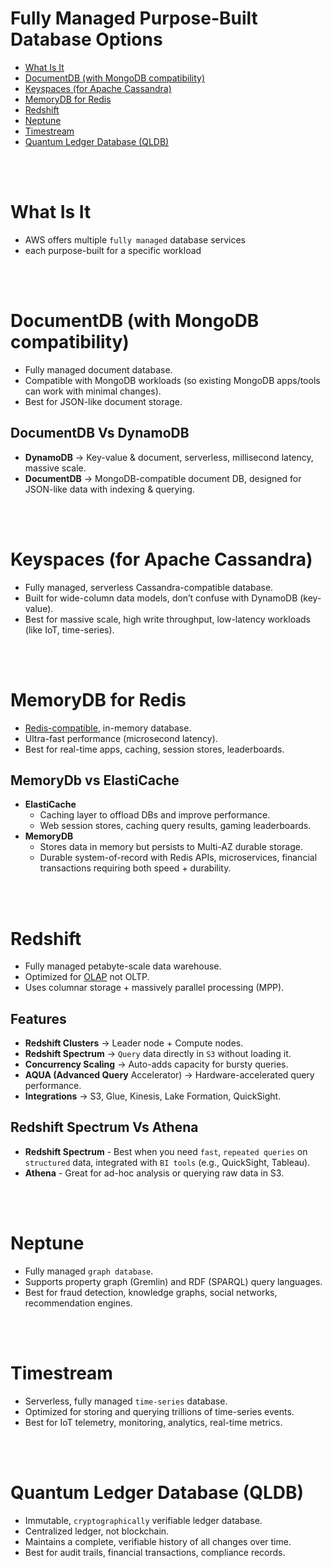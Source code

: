 # Fully Managed Purpose-Built Database Options
* [What Is It](#what-is-it)
* [DocumentDB (with MongoDB compatibility)](#documentdb-with-mongodb-compatibility)
* [Keyspaces (for Apache Cassandra)](#keyspaces-for-apache-cassandra)
* [MemoryDB for Redis](#memorydb-for-redis)
* [Redshift](#redshift)
* [Neptune](#neptune)
* [Timestream](#timestream)
* [Quantum Ledger Database (QLDB)](#quantum-ledger-database-qldb)

<br><br>

# What Is It
* AWS offers multiple `fully managed` database services
* each purpose-built for a specific workload

<br><br>

# DocumentDB (with MongoDB compatibility)  
* Fully managed document database.  
* Compatible with MongoDB workloads (so existing MongoDB apps/tools can work with minimal changes).  
* Best for JSON-like document storage.  

## DocumentDB Vs DynamoDB
* **DynamoDB** → Key-value & document, serverless, millisecond latency, massive scale.
* **DocumentDB** → MongoDB-compatible document DB, designed for JSON-like data with indexing & querying.


<br><br>

# Keyspaces (for Apache Cassandra)  
* Fully managed, serverless Cassandra-compatible database.  
* Built for wide-column data models, don’t confuse with DynamoDB (key-value).  
* Best for massive scale, high write throughput, low-latency workloads (like IoT, time-series).  

<br><br>

# MemoryDB for Redis  
* [Redis-compatible](../General-Concepts/Databases.md#redis), in-memory database.  
* Ultra-fast performance (microsecond latency).  
* Best for real-time apps, caching, session stores, leaderboards.  

## MemoryDb vs ElastiCache
* **ElastiCache**
    * Caching layer to offload DBs and improve performance.
    * Web session stores, caching query results, gaming leaderboards.
* **MemoryDB**
    * Stores data in memory but persists to Multi-AZ durable storage.
    * Durable system-of-record with Redis APIs, microservices, financial transactions requiring both speed + durability.

<br><br>

# Redshift
* Fully managed petabyte-scale data warehouse.
* Optimized for [OLAP](../General-Concepts/Databases.md#olap-vs-oltp) not OLTP.
* Uses columnar storage + massively parallel processing (MPP).

## Features
* **Redshift Clusters** → Leader node + Compute nodes.
* **Redshift Spectrum** → `Query` data directly in `S3` without loading it.
* **Concurrency Scaling** → Auto-adds capacity for bursty queries.
* **AQUA (Advanced Query** Accelerator) → Hardware-accelerated query performance.
* **Integrations** → S3, Glue, Kinesis, Lake Formation, QuickSight.

## Redshift Spectrum Vs Athena
* **Redshift Spectrum** - Best when you need `fast`, `repeated queries` on `structured` data, integrated with `BI tools` (e.g., QuickSight, Tableau).
* **Athena** - Great for ad-hoc analysis or querying raw data in S3.

<br><br>

# Neptune  
* Fully managed `graph database`.  
* Supports property graph (Gremlin) and RDF (SPARQL) query languages.  
* Best for fraud detection, knowledge graphs, social networks, recommendation engines.  

<br><br>

# Timestream  
* Serverless, fully managed `time-series` database.  
* Optimized for storing and querying trillions of time-series events.  
* Best for IoT telemetry, monitoring, analytics, real-time metrics.  

<br><br>

# Quantum Ledger Database (QLDB)  
* Immutable, `cryptographically` verifiable ledger database.  
* Centralized ledger, not blockchain.
* Maintains a complete, verifiable history of all changes over time.  
* Best for audit trails, financial transactions, compliance records.  

<br><br>